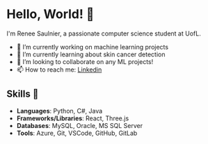 # Hello, World! 👋

I'm Renee Saulnier, a passionate computer science student at UofL.

- 🔭 I’m currently working on machine learning projects
- 🌱 I’m currently learning about skin cancer detection
- 👯 I’m looking to collaborate on any ML projects!
- 📫 How to reach me: [Linkedin](https://www.linkedin.com/in/renee-saulnier-34304122b/)

## Skills 🚀

- **Languages**: Python, C#, Java
- **Frameworks/Libraries**: React, Three.js
- **Databases**: MySQL, Oracle, MS SQL Server
- **Tools**: Azure, Git, VSCode, GitHub, GitLab


